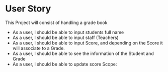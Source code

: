 # User Story

This Project will consist of handling a grade book

- As a user, I should be able to input students full name
- As a user, I should be able to input staff (Teachers)
- As a user, I should be able to input Score, and depending on the Score it will associate to a Grade.
- As a user, I should be able to see the information of the Student and Grade
- As a user, I should be able to update score
Scope: 
